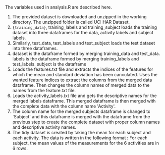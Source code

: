 The variables used in analysis.R are described here.

1. The provided dataset is downloaded and unzipped in the working directory. The unzipped folder is called UCI HAR Dataset.
2. ```{training_data}```, training_labels and training_subject loads the training dataset into three dataframes for the data, activity labels and subject labels. 
3. Similarly, test_data, test_labels and test_subject loads the test dataset into three dataframes. 
4. dataset is the dataframe formed by merging training_data and test_data. labels is the dataframe formed by merging training_labels and test_labels. subject is the dataframe 
 3. Loads the features.txt file and extracts the indices of the features for which the mean and standard deviation has been canculated. Uses the wanted feature indices to extract the columns from the merged data dataframe. Then changes the column names of merged data to the names from the feature.txt file.
 4. Loads the activity_labels.txt file and gets the descriptive names for the merged labels dataframe. This merged dataframe is then merged with the complete data with the column name 'Activity'.
 5. The column name for the merged subjects dataframe is changed to 'Subject' and this dataframe is merged with the dataframe from the previous step to create the complete dataset with proper column names and descriptive activity names.
 6. The tidy dataset is created by taking the mean for each subject and each activity. The data is written in the following format : For each subject, the mean values of the measurements for the 6 activities are in 6 rows. 
